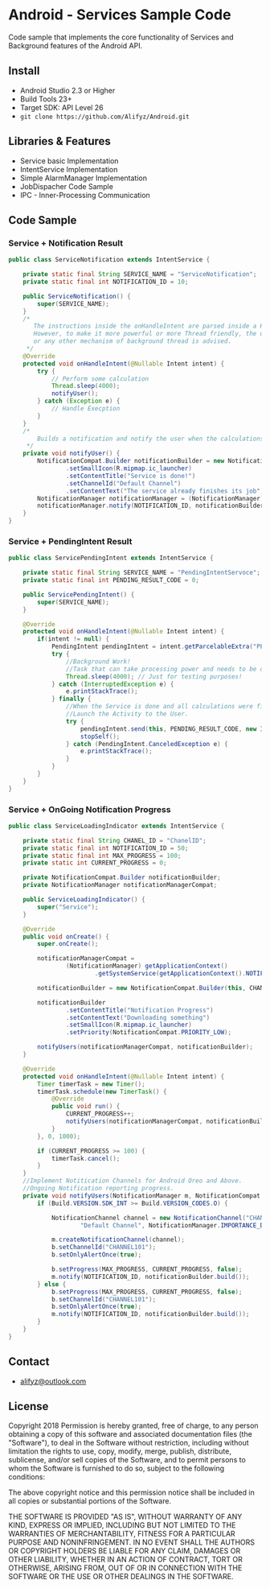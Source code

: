# Android - Services Sample Code

Code sample that implements the core functionality of Services and Background features of the Android API. 

## Install

* Android Studio 2.3 or Higher
* Build Tools 23+
* Target SDK: API Level 26
* ``` git clone https://github.com/Alifyz/Android.git ```

## Libraries & Features

* Service basic Implementation
* IntentService Implementation
* Simple AlarmManager Implementation
* JobDispacher Code Sample
* IPC - Inner-Processing Communication


## Code Sample

### Service + Notification Result
```java
public class ServiceNotification extends IntentService {

    private static final String SERVICE_NAME = "ServiceNotification";
    private static final int NOTIFICATION_ID = 10;

    public ServiceNotification() {
        super(SERVICE_NAME);
    }
    /*
       The instructions inside the onHandleIntent are parsed inside a HandlerThread.
       However, to make it more powerful or more Thread friendly, the usage of AsyncTask
       or any other mechanism of background thread is advised.
     */
    @Override
    protected void onHandleIntent(@Nullable Intent intent) {
        try {
            // Perform some calculation
            Thread.sleep(4000);
            notifyUser();
        } catch (Exception e) {
            // Handle Execption
        }
    }
    /*
        Builds a notification and notify the user when the calculations inside the service are done.
     */
    private void notifyUser() {
        NotificationCompat.Builder notificationBuilder = new NotificationCompat.Builder(this)
                .setSmallIcon(R.mipmap.ic_launcher)
                .setContentTitle("Service is done!")
                .setChannelId("Default Channel")
                .setContentText("The service already finishes its job");
        NotificationManager notificationManager = (NotificationManager)getSystemService(Context.NOTIFICATION_SERVICE);
        notificationManager.notify(NOTIFICATION_ID, notificationBuilder.build());
    }
}
```

### Service + PendingIntent Result
```java
public class ServicePendingIntent extends IntentService {

    private static final String SERVICE_NAME = "PendingIntentServoce";
    private static final int PENDING_RESULT_CODE = 0;

    public ServicePendingIntent() {
        super(SERVICE_NAME);
    }

    @Override
    protected void onHandleIntent(@Nullable Intent intent) {
        if(intent != null) {
            PendingIntent pendingIntent = intent.getParcelableExtra("PENDING");
            try {
                //Background Work!
                //Task that can take processing power and needs to be done outside the main thread.
                Thread.sleep(4000); // Just for testing purposes!
            } catch (InterruptedException e) {
                e.printStackTrace();
            } finally {
                //When the Service is done and all calculations were finished!
                //Launch the Activity to the User.
                try {
                    pendingIntent.send(this, PENDING_RESULT_CODE, new Intent());
                    stopSelf();
                } catch (PendingIntent.CanceledException e) {
                    e.printStackTrace();
                }
            }
        }
    }
}
```

### Service + OnGoing Notification Progress
```java
public class ServiceLoadingIndicator extends IntentService {

    private static final String CHANEL_ID = "ChanelID";
    private static final int NOTIFICATION_ID = 50;
    private static final int MAX_PROGRESS = 100;
    private static int CURRENT_PROGRESS = 0;

    private NotificationCompat.Builder notificationBuilder;
    private NotificationManager notificationManagerCompat;

    public ServiceLoadingIndicator() {
        super("Service");
    }

    @Override
    public void onCreate() {
        super.onCreate();

        notificationManagerCompat =
                (NotificationManager) getApplicationContext()
                        .getSystemService(getApplicationContext().NOTIFICATION_SERVICE);

        notificationBuilder = new NotificationCompat.Builder(this, CHANEL_ID);

        notificationBuilder
                .setContentTitle("Notification Progress")
                .setContentText("Downloading something")
                .setSmallIcon(R.mipmap.ic_launcher)
                .setPriority(NotificationCompat.PRIORITY_LOW);

        notifyUsers(notificationManagerCompat, notificationBuilder);
    }

    @Override
    protected void onHandleIntent(@Nullable Intent intent) {
        Timer timerTask = new Timer();
        timerTask.schedule(new TimerTask() {
            @Override
            public void run() {
                CURRENT_PROGRESS++;
                notifyUsers(notificationManagerCompat, notificationBuilder);
            }
        }, 0, 1000);

        if (CURRENT_PROGRESS >= 100) {
            timerTask.cancel();
        }
    }
    //Implement Notitication Channels for Android Oreo and Above.
    //Ongoing Notification reporting progress.
    private void notifyUsers(NotificationManager m, NotificationCompat.Builder b) {
        if (Build.VERSION.SDK_INT >= Build.VERSION_CODES.O) {

            NotificationChannel channel = new NotificationChannel("CHANNEL101",
                    "Default Channel", NotificationManager.IMPORTANCE_DEFAULT);

            m.createNotificationChannel(channel);
            b.setChannelId("CHANNEL101");
            b.setOnlyAlertOnce(true);

            b.setProgress(MAX_PROGRESS, CURRENT_PROGRESS, false);
            m.notify(NOTIFICATION_ID, notificationBuilder.build());
        } else {
            b.setProgress(MAX_PROGRESS, CURRENT_PROGRESS, false);
            b.setChannelId("CHANNEL101");
            b.setOnlyAlertOnce(true);
            m.notify(NOTIFICATION_ID, notificationBuilder.build());
        }
    }
}
```

## Contact

* alifyz@outlook.com

## License

Copyright 2018 
Permission is hereby granted, free of charge, to any person obtaining a copy of this software and associated documentation files (the "Software"), to deal in the Software without restriction, including without limitation the rights to use, copy, modify, merge, publish, distribute, sublicense, and/or sell copies of the Software, and to permit persons to whom the Software is furnished to do so, subject to the following conditions:

The above copyright notice and this permission notice shall be included in all copies or substantial portions of the Software.

THE SOFTWARE IS PROVIDED "AS IS", WITHOUT WARRANTY OF ANY KIND, EXPRESS OR IMPLIED, INCLUDING BUT NOT LIMITED TO THE WARRANTIES OF MERCHANTABILITY, FITNESS FOR A PARTICULAR PURPOSE AND NONINFRINGEMENT. IN NO EVENT SHALL THE AUTHORS OR COPYRIGHT HOLDERS BE LIABLE FOR ANY CLAIM, DAMAGES OR OTHER LIABILITY, WHETHER IN AN ACTION OF CONTRACT, TORT OR OTHERWISE, ARISING FROM, OUT OF OR IN CONNECTION WITH THE SOFTWARE OR THE USE OR OTHER DEALINGS IN THE SOFTWARE.
